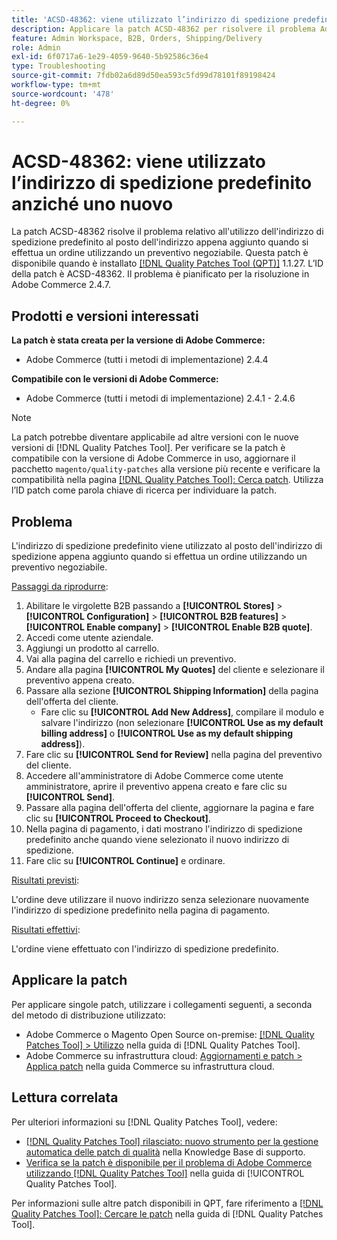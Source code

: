 ```yaml
---
title: 'ACSD-48362: viene utilizzato l’indirizzo di spedizione predefinito anziché uno nuovo.'
description: Applicare la patch ACSD-48362 per risolvere il problema Adobe Commerce in cui viene utilizzato l'indirizzo di spedizione predefinito anziché uno nuovo quando si effettua un ordine utilizzando un preventivo negoziabile.
feature: Admin Workspace, B2B, Orders, Shipping/Delivery
role: Admin
exl-id: 6f0717a6-1e29-4059-9640-5b92586c36e4
type: Troubleshooting
source-git-commit: 7fdb02a6d89d50ea593c5fd99d78101f89198424
workflow-type: tm+mt
source-wordcount: '478'
ht-degree: 0%

---
```


# ACSD-48362: viene utilizzato l’indirizzo di spedizione predefinito anziché uno nuovo

La patch ACSD-48362 risolve il problema relativo all&#39;utilizzo dell&#39;indirizzo di spedizione predefinito al posto dell&#39;indirizzo appena aggiunto quando si effettua un ordine utilizzando un preventivo negoziabile. Questa patch è disponibile quando è installato [[!DNL Quality Patches Tool (QPT)]](https://experienceleague.adobe.com/en/docs/commerce-operations/tools/quality-patches-tool/quality-patches-tool-to-self-serve-quality-patches) 1.1.27. L’ID della patch è ACSD-48362. Il problema è pianificato per la risoluzione in Adobe Commerce 2.4.7.

## Prodotti e versioni interessati

**La patch è stata creata per la versione di Adobe Commerce:**

* Adobe Commerce (tutti i metodi di implementazione) 2.4.4

**Compatibile con le versioni di Adobe Commerce:**

* Adobe Commerce (tutti i metodi di implementazione) 2.4.1 - 2.4.6

>[!NOTE]
>
>La patch potrebbe diventare applicabile ad altre versioni con le nuove versioni di [!DNL Quality Patches Tool]. Per verificare se la patch è compatibile con la versione di Adobe Commerce in uso, aggiornare il pacchetto `magento/quality-patches` alla versione più recente e verificare la compatibilità nella pagina [[!DNL Quality Patches Tool]: Cerca patch](https://experienceleague.adobe.com/tools/commerce-quality-patches/index.html). Utilizza l’ID patch come parola chiave di ricerca per individuare la patch.

## Problema

L&#39;indirizzo di spedizione predefinito viene utilizzato al posto dell&#39;indirizzo di spedizione appena aggiunto quando si effettua un ordine utilizzando un preventivo negoziabile.

<u>Passaggi da riprodurre</u>:

1. Abilitare le virgolette B2B passando a **[!UICONTROL Stores]** > **[!UICONTROL Configuration]** > **[!UICONTROL B2B features]** > **[!UICONTROL Enable company]** > **[!UICONTROL Enable B2B quote]**.
1. Accedi come utente aziendale.
1. Aggiungi un prodotto al carrello.
1. Vai alla pagina del carrello e richiedi un preventivo.
1. Andare alla pagina **[!UICONTROL My Quotes]** del cliente e selezionare il preventivo appena creato.
1. Passare alla sezione **[!UICONTROL Shipping Information]** della pagina dell&#39;offerta del cliente.
   * Fare clic su **[!UICONTROL Add New Address]**, compilare il modulo e salvare l&#39;indirizzo (non selezionare **[!UICONTROL Use as my default billing address]** o **[!UICONTROL Use as my default shipping address]**).
1. Fare clic su **[!UICONTROL Send for Review]** nella pagina del preventivo del cliente.
1. Accedere all&#39;amministratore di Adobe Commerce come utente amministratore, aprire il preventivo appena creato e fare clic su **[!UICONTROL Send]**.
1. Passare alla pagina dell&#39;offerta del cliente, aggiornare la pagina e fare clic su **[!UICONTROL Proceed to Checkout]**.
1. Nella pagina di pagamento, i dati mostrano l&#39;indirizzo di spedizione predefinito anche quando viene selezionato il nuovo indirizzo di spedizione.
1. Fare clic su **[!UICONTROL Continue]** e ordinare.

<u>Risultati previsti</u>:

L&#39;ordine deve utilizzare il nuovo indirizzo senza selezionare nuovamente l&#39;indirizzo di spedizione predefinito nella pagina di pagamento.

<u>Risultati effettivi</u>:

L&#39;ordine viene effettuato con l&#39;indirizzo di spedizione predefinito.

## Applicare la patch

Per applicare singole patch, utilizzare i collegamenti seguenti, a seconda del metodo di distribuzione utilizzato:

* Adobe Commerce o Magento Open Source on-premise: [[!DNL Quality Patches Tool] > Utilizzo](/help/tools/quality-patches-tool/usage.md) nella guida di [!DNL Quality Patches Tool].
* Adobe Commerce su infrastruttura cloud: [Aggiornamenti e patch > Applica patch](https://experienceleague.adobe.com/docs/commerce-cloud-service/user-guide/develop/upgrade/apply-patches.html) nella guida Commerce su infrastruttura cloud. 

## Lettura correlata

Per ulteriori informazioni su [!DNL Quality Patches Tool], vedere:

* [[!DNL Quality Patches Tool] rilasciato: nuovo strumento per la gestione automatica delle patch di qualità](https://experienceleague.adobe.com/en/docs/commerce-operations/tools/quality-patches-tool/quality-patches-tool-to-self-serve-quality-patches) nella Knowledge Base di supporto.
* [Verifica se la patch è disponibile per il problema di Adobe Commerce utilizzando  [!DNL Quality Patches Tool]](/help/tools/quality-patches-tool/patches-available-in-qpt/check-patch-for-magento-issue-with-magento-quality-patches.md) nella guida di [!UICONTROL Quality Patches Tool].


Per informazioni sulle altre patch disponibili in QPT, fare riferimento a [[!DNL Quality Patches Tool]: Cercare le patch](https://experienceleague.adobe.com/tools/commerce-quality-patches/index.html) nella guida di [!DNL Quality Patches Tool].
